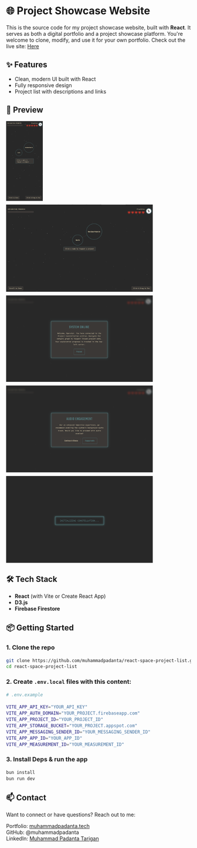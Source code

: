 # 🌐 Project Showcase Website

This is the source code for my project showcase website, built with **React**. It serves as both a digital portfolio and a project showcase platform. You're welcome to clone, modify, and use it for your own portfolio. Check out the live site: [Here](https://projects.muhammadpadanta.tech)

## ✨ Features

- Clean, modern UI built with React 
- Fully responsive design
- Project list with descriptions and links

## 📸 Preview

<div style="display: flex; flex-wrap: wrap; gap: 10px;">
  <img src="https://raw.githubusercontent.com/muhammadpadanta/files/refs/heads/main/project_screenshot/react_space_project_list/Screenshot%202025-06-15%20at%2017.47.28.png" width="100"/>
  <img src="https://github.com/muhammadpadanta/files/blob/main/project_screenshot/react_space_project_list/Screenshot%202025-06-15%20at%2017.47.53.png?raw=true" width="400"/>
  <img src="https://github.com/muhammadpadanta/files/blob/main/project_screenshot/react_space_project_list/Screenshot%202025-06-15%20at%2017.48.01.png?raw=true" width="400"/>
  <img src="https://github.com/muhammadpadanta/files/blob/main/project_screenshot/react_space_project_list/Screenshot%202025-06-15%20at%2017.48.09.png?raw=true" width="400"/>
  <img src="https://github.com/muhammadpadanta/files/blob/main/project_screenshot/react_space_project_list/Screenshot%202025-06-15%20at%2017.48.24.png?raw=true" width="400"/>
</div>

## 🛠️ Tech Stack

- **React** (with Vite or Create React App)
- **D3.js**
- **Firebase Firestore** 

## 📦 Getting Started

### 1. Clone the repo

```bash
git clone https://github.com/muhammadpadanta/react-space-project-list.git
cd react-space-project-list
```

### 2. Create `.env.local` files with this content:
```bash
# .env.example

VITE_APP_API_KEY="YOUR_API_KEY"
VITE_APP_AUTH_DOMAIN="YOUR_PROJECT.firebaseapp.com"
VITE_APP_PROJECT_ID="YOUR_PROJECT_ID"
VITE_APP_STORAGE_BUCKET="YOUR_PROJECT.appspot.com"
VITE_APP_MESSAGING_SENDER_ID="YOUR_MESSAGING_SENDER_ID"
VITE_APP_APP_ID="YOUR_APP_ID"
VITE_APP_MEASUREMENT_ID="YOUR_MEASUREMENT_ID"
```

### 3. Install Deps & run the app

```bash
bun install
bun run dev
```

## 📫 Contact

Want to connect or have questions? Reach out to me:

Portfolio: [muhammadpadanta.tech](https://www.muhammadpadanta.tech) <br>
GitHub: @muhammadpadanta <br>
LinkedIn: [Muhammad Padanta Tarigan](http://linkedin.com/in/muhammadpadanta/)
